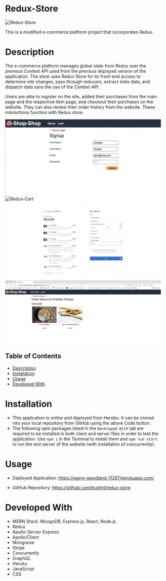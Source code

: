 # Redux-Store

![Redux-Store](./demo/redux-store.png)

This is a modified e-commerce platform project that incorporates Redux. 

# Description
The e-commerce platform manages global state from Redux over the previous Context API used from the previous deployed version of the application. The store uses Redux Store for its front-end access to determine site changes, pass through reducers, extract state data, and dispatch data sans the use of the Context API. 

Users are able to register on the site, added their purchases from the main page and the respective item page, and checkout their purchases on the website. They can also review their order history from the website. These interactions function with Redux store.

![Redux-Registration](./demo/redux-store-registration.png)
![Redux-Cart](./demo/redux-cart-purchase.png)
![Redux-Stripe-Transaction](./demo/redux-stripe-transaction.png)
![Redux-Order-History](./demo/redux-order-history.png)

## Table of Contents
- [Description](#Description)
- [Installation](#Installation)
- [Usage](#Usage)
- [Developed With](#Developed-with)

# Installation
- This application is online and deployed from Heroku. It can be cloned into your local repository from GitHub using the above Code button.
- The following npm packages listed in the `Developed With` tab are required to be installed in both client and server files in order to test the application. Use `npm i` in the Terminal to install them and `npm run start` to run the test server of the website (with installation of concurrently).

# Usage
- Deployed Application:
https://warm-woodland-11297.herokuapp.com/

- GitHub Repository:
https://github.com/trujilml/redux-store

# Developed With
- MERN Stack: MongoDB, Express.js, React, Node.js
- Redux
- Apollo-Server-Express
- Apollo/Client
- Mongoose
- Stripe
- Concurrently
- GraphQL
- Heroku
- JavaScript
- CSS
